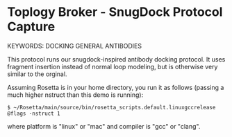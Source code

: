 Toplogy Broker - SnugDock Protocol Capture
=========================

KEYWORDS: DOCKING GENERAL ANTIBODIES

This protocol runs our snugdock-inspired antibody docking protocol. It uses 
fragment insertion instead of normal loop modeling, but is otherwise very 
similar to the orginal.

Assuming Rosetta is in your home directory, you run it as follows (passing a much higher nstruct than this demo is running):

    $ ~/Rosetta/main/source/bin/rosetta_scripts.default.linuxgccrelease @flags -nstruct 1

where platform is "linux" or "mac" and compiler is "gcc" or "clang".
